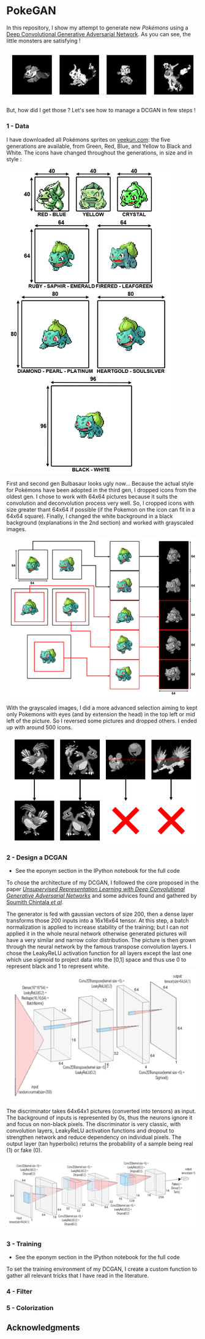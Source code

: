 # PokeGAN
In this repository, I show my attempt to generate new *Pokémons* using a [Deep Convolutional Generative Adversarial Network](https://arxiv.org/abs/1511.06434). 
As you can see, the little monsters are satisfying !

![MyPokemons](https://github.com/dechantoine/PokeGAN/blob/master/generated_samples.png)

But, how did I get those ? Let's see how to manage a DCGAN in few steps !


### 1 - Data

I have downloaded all Pokémons sprites on [veekun.com](https://veekun.com/dex/downloads): the five generations are available, from Green, Red, Blue, and Yellow to Black and White.
The icons have changed throughout the generations, in size and in style :

![AllGens](https://github.com/dechantoine/PokeGAN/blob/master/allgen.PNG)

First and second gen Bulbasaur looks ugly now... Because the actual style for Pokémons have been adopted in the third gen, I dropped icons from the oldest gen. I chose to work with 64x64 pictures because it suits the convolution and deconvolution process very well. So, I cropped icons with size greater thant 64x64 if possible (if the Pokemon on the icon can fit in a 64x64 square). Finally, I changed the white background in a black background (explanations in the 2nd section) and worked with grayscaled images.

![Process](https://github.com/dechantoine/PokeGAN/blob/master/process.PNG)

With the grayscaled images, I did a more advanced selection aiming to kept only Pokemons with eyes (and by extension the head) in the top left or mid left of the picture. So I reversed some pictures and dropped others. I ended up with around 500 icons.

![Second criterion](https://github.com/dechantoine/PokeGAN/blob/master/second_criterion.PNG)


### 2 - Design a DCGAN

- See the eponym section in the IPython notebook for the full code

To chose the architecture of my DCGAN, I followed the core proposed in the paper [*Unsupervised Representation Learning with Deep Convolutional Generative Adversarial Networks*](https://arxiv.org/abs/1511.06434) and some advices found and gathered by [Soumith Chintala *et al*](https://github.com/soumith/ganhacks).

The generator is fed with gaussian vectors of size 200, then a dense layer transforms those 200 inputs into a 16x16x64 tensor. At this step, a batch normalization is applied to increase stability of the training; but I can not applied it in the whole neural network otherwise generated pictures will have a very similar and narrow color distribution. The picture is then grown through the neural network by the famous transpose convolution layers. I chose the LeakyReLU activation function for all layers except the last one which use sigmoid to project data into the [0,1] space and thus use 0 to represent black and 1 to represent white. 
![Generator](https://github.com/dechantoine/PokeGAN/blob/master/generator.jpg)


The discriminator takes 64x64x1 pictures (converted into tensors) as input. The background of inputs is represented by 0s, thus the neurons ignore it and focus on non-black pixels. The discriminator is very classic, with convolution layers, LeakyReLU activation functions and dropout to strengthen network and reduce dependency on individual pixels. The output layer (tan hyperbolic) returns the probability of a sample being real (1) or fake (0).

![Discriminator](https://github.com/dechantoine/PokeGAN/blob/master/discriminator.jpg)

### 3 - Training

- See the eponym section in the IPython notebook for the full code

To set the training environment of my DCGAN, I create a custom function to gather all relevant tricks that I have read in the literature.

### 4 - Filter

### 5 - Colorization

## Acknowledgments

